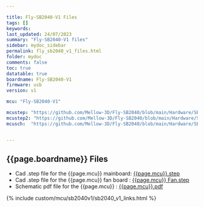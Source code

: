 ```yaml
---

title: Fly-SB2040-V1 Files
tags: []
keywords: 
last_updated: 24/07/2023
summary: "Fly-SB2040-V1 files"
sidebar: mydoc_sidebar
permalink: fly_sb2040_v1_files.html
folder: mydoc
comments: false
toc: true
datatable: true
boardname: Fly-SB2040-V1
firmware: usb
version: v1

mcu: "Fly-SB2040-V1"

mcustep: "https://github.com/Mellow-3D/Fly-SB2040/blob/main/Hardware/SB2040.step"
mcustep2: "https://github.com/Mellow-3D/Fly-SB2040/blob/main/Hardware/SB2040-F.step"
mcusch:  "https://github.com/Mellow-3D/Fly-SB2040/blob/main/Hardware/SB2040_Schematic.pdf"


---
```


## {{page.boardname}} Files

- Cad .step file for the {{page.mcu}} mainboard: [{{page.mcu}}.step]({{page.mcustep}})
- Cad .step file for the {{page.mcu}} fan board : [{{page.mcu}} Fan.step]({{page.mcustep2}})
- Schematic pdf file for the {{page.mcu}} : [{{page.mcu}}.pdf]({{page.mcusch}})

{% include custom/mcu/sb2040v1/sb2040_v1_links.html %}
